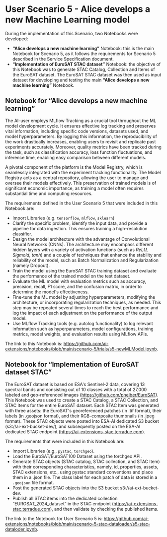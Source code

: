 # User Scenario 5 - Alice develops a new Machine Learning model

During the implementation of this Scenario, two Notebooks were developed:

* **“Alice develops a new machine learning”** Notebook: this is the main Notebook for Scenario 5, as it follows the requirements for Scenario 5 described in the Service Specification document. 
* **“Implementation of EuroSAT STAC dataset”** Notebook: the objective of this Notebook was to generate STAC Catalog, Collection and Items of the EuroSAT dataset. The EuroSAT STAC dataset was then used as input dataset for developing and testing the main **“Alice develops a new machine learning”** Notebook. 

## Notebook for **“Alice develops a new machine learning”**
The AI-user employs MLflow Tracking as a crucial tool throughout the ML model development cycle. It ensures effective log tracking and preserves vital information, including specific code versions, datasets used, and model hyperparameters. By logging this information, the reproducibility of the work drastically increases, enabling users to revisit and replicate past experiments accurately. Moreover, quality metrics have been tracked during the task, such as classification accuracy, loss function fluctuations, and inference time, enabling easy comparison between different models.

A pivotal component of the platform is the Model Registry, which is seamlessly integrated with the experiment tracking functionality. The Model Registry acts as a central repository, allowing the user to manage and oversee their models effectively. This preservation of trained models is of significant economic importance, as training a model often requires substantial time and computing resources.

The requirements defined in the User Scenario 5 that were included in this Notebook are:

* Import Libraries (e.g. `tensorflow`, `mlflow`, `sklearn`)
* Clarify the specific problem, identify the input data, and provide a pipeline for data ingestion. This ensures training a high-resolution classifier.
* Design the model architecture with the advantage of Convolutional Neural Networks (CNNs). The architecture may encompass different hidden layers with a variety of activation functions (such as *ReLU, Sigmoid, tanh*) and a couple of techniques that enhance the stability and reliability of the model, such as Batch Normalization and Regularization (namely Dropout).
* Train the model using the EuroSAT STAC training dataset and evaluate the performance of the trained model on the test dataset. 
* Evaluate the ML model with evaluation metrics such as accuracy, precision, recall, F1 score, and the confusion matrix, in order to determine the model's effectiveness.
* Fine-tune the ML model by adjusting hyperparameters, modifying the architecture, or incorporating regularization techniques, as needed. This step may be repeated several times to reach the best performance and log the impact of each adjustment on the performance of the output model. 
* Use MLflow Tracking tools (e.g. autolog functionality) to log relevant information such as hyperparameters, model configurations, training metrics, model weights, and evaluation results using MLflow APIs. 

The link to this Notebook is: ​​https://github.com/ai-extensions/notebooks/blob/main/scenario-5/trials/s5-newMLModel.ipynb.

## Notebook for **“Implementation of EuroSAT dataset STAC”**
The EuroSAT dataset is based on ESA's Sentinel-2 data, covering 13 spectral bands and consisting out of 10 classes with a total of 27,000 labeled and geo-referenced images (https://github.com/phelber/EuroSAT). This Notebook was used to create a STAC Catalog, a STAC Collection, and STAC Items for the entire EuroSAT dataset. Each STAC Item was generated with three assets: the EuroSAT's georeferenced patches (in .tif format), their labels (in .geojson format), and their RGB-composite thumbnails (in .jpeg format). These STAC objects were posted into ESA-AI dedicated S3 bucket (s3://ai-ext-bucket-dev/), and subsequently posted on the ESA-AI dedicated STAC endpoint (https://ai-extensions-stac.terradue.com). 

The requirements that were included in this Notebook are:

* Import Libraries (e.g., `pystac`, `torchgeo`).
* Load the EuroSAT/EuroSAT100 Dataset using the torchgeo API. 
* Generate STAC objects (STAC catalog, STAC collection, and STAC Item) with their corresponding characteristics, namely, id, properties, assets, STAC extensions, etc., using pystac standard conventions and place them in a .json file. The class label for each patch of data is stored in a `.geojson` file format.
* Post the generated STAC objects into the S3 bucket s3://ai-ext-bucket-dev.
* Publish all STAC items into the dedicated collection “EUROSAT_2024_dataset” in the STAC endpoint (https://ai-extensions-stac.terradue.com), and then validate by checking the published items.

The link to the Notebook for User Scenario 5 is: https://github.com/ai-extensions/notebooks/blob/main/scenario-5-stac-dataloader/s5-stac-dataloder.ipynb. 